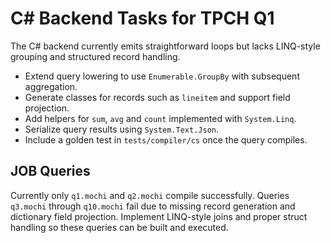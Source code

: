 # C# Backend Tasks for TPCH Q1

The C# backend currently emits straightforward loops but lacks LINQ-style grouping
and structured record handling.

- Extend query lowering to use `Enumerable.GroupBy` with subsequent aggregation.
- Generate classes for records such as `lineitem` and support field projection.
- Add helpers for `sum`, `avg` and `count` implemented with `System.Linq`.
- Serialize query results using `System.Text.Json`.
- Include a golden test in `tests/compiler/cs` once the query compiles.

## JOB Queries

Currently only `q1.mochi` and `q2.mochi` compile successfully. Queries `q3.mochi`
through `q10.mochi` fail due to missing record generation and dictionary field
projection. Implement LINQ-style joins and proper struct handling so these
queries can be built and executed.
